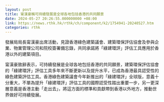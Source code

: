 ```yaml
---
layout: post
title: 甯漢豪稱可持續發展是全球各地包括香港的共同願景
date: 2024-05-27 20:26:55.000000000 +08:00
link: https://news.rthk.hk/rthk/ch/component/k2/1754941-20240527.htm
categories: rthk
---
```


發展局局長甯漢豪出席活動，見證香港綠色建築議會、建築環保評估協會及參與企業、物業管理公司和院校簽署備忘錄，共同承諾將「綠建環評」評估工具應用於香港以外的建築項目。

甯漢豪致辭表示，可持續發展是全球各地包括香港的共同願景，建築環保評估協會的「綠建環評」評估工具多年來不斷更新以及提升水平，已成為香港最具認受性的綠色建築評估工具。香港綠色建築議會今年新推出的「綠建環評」全球版，意義十分重大，不單為提升「綠建環評」評估工具的國際認受性踏出重要一步，另一更深層意義是香港主動「走出去」，將這方面的標準和貢獻帶到香港以外地方，推動世界做好可持續發展。
